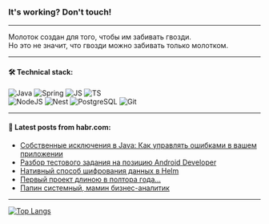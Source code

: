 ### It's working? Don't touch!

---
Молоток создан для того, чтобы им забивать гвозди. <br>
Но это не значит, что гвозди можно забивать только молотком.

---

#### 🛠️ Technical stack:

![Java](https://img.shields.io/badge/Java-informational?logo=Oracle&style=flat&logoColor=white&color=FF4500)
![Spring](https://img.shields.io/badge/SpringBoot-informational?logo=SpringBoot&style=flat&logoColor=white&color=6495ED)
![JS](https://img.shields.io/badge/JS-informational?logo=javaScript&style=flat&logoColor=black&color=F7Df1E)
![TS](https://img.shields.io/badge/TypeScript-informational?logo=typeScript&style=flat&logoColor=black&color=0667A8)  <br>
![NodeJS](https://img.shields.io/badge/NodeJS-informational?logo=node.js&style=flat&logoColor=white&color=43853D)
![Nest](https://img.shields.io/badge/NestJS-informational?logo=NestJS&style=flat&logoColor=white&color=red)
![PostgreSQL](https://img.shields.io/badge/PostgreSQL-informational?logo=PostgreSQL&style=flat&logoColor=white&color=DAA520)
![Git](https://img.shields.io/badge/Git-informational?logo=git&style=flat&logoColor=white&color=778899)

___

#### 💬 Latest posts from habr.com:

<!-- BLOG-POST-LIST:START -->
- [Собственные исключения в Java: Как управлять ошибками в вашем приложении](https://habr.com/ru/articles/746218/?utm_source=habrahabr&utm_medium=rss&utm_campaign=746218)
- [Разбор тестового задания на позицию Android Developer](https://habr.com/ru/articles/746146/?utm_source=habrahabr&utm_medium=rss&utm_campaign=746146)
- [Нативный способ шифрования данных в Helm](https://habr.com/ru/companies/innotech/articles/746132/?utm_source=habrahabr&utm_medium=rss&utm_campaign=746132)
- [Первый проект длиною в полтора года…](https://habr.com/ru/articles/746118/?utm_source=habrahabr&utm_medium=rss&utm_campaign=746118)
- [Папин системный, мамин бизнес-аналитик](https://habr.com/ru/articles/746112/?utm_source=habrahabr&utm_medium=rss&utm_campaign=746112)
<!-- BLOG-POST-LIST:END -->

---
[![Top Langs](https://github-readme-stats-git-master-advtsetting-gmailcom.vercel.app/api/top-langs/?username=zloylis&langs_count=10&hide_title=false&title_color=e6edf3&size_weight=0.5&count_weight=0.5&layout=compact&hide_border=true&theme=dracula)](https://github.com/zloylis)

<!-- ![GitHub stats](https://github-readme-stats-git-master-advtsetting-gmailcom.vercel.app/api?username=zloylis&show_icons=true&hide_border=true&theme=dracula&hide_title=true&include_all_commits=true&count_private=true&hide=contribs&hide_rank=true) -->
